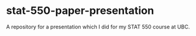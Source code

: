 # stat-550-paper-presentation

A repository for a presentation which I did for my STAT 550 course at UBC.
